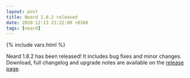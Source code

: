 ```yaml
---
layout: post
title: Neard 1.8.2 released
date: 2020-12-13 21:22:00 +0100
tags: [neard]
---
```

{% include vars.html %}

Neard 1.8.2 has been released! It includes bug fixes and minor changes.<br />
Download, full changelog and upgrade notes are available on the [release page](/release/1.8.2/).
